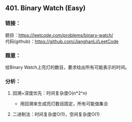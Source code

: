 ## 401. Binary Watch (Easy)

### **链接**：
题目：https://leetcode.com/problems/binary-watch/  
代码(github)：https://github.com/JianghanLi/LeetCode

### **题意**：

给Binary Watch上亮灯的数目，要求给出所有可能表示的时间。

### **分析**：

1. 回溯+深度优先：时间复杂度O(n*2^n)
	- 用回溯来生成亮灯数目固定，所有可能值集合


2. 二进制法：时间复杂度O(1)，空间复杂度O(1)